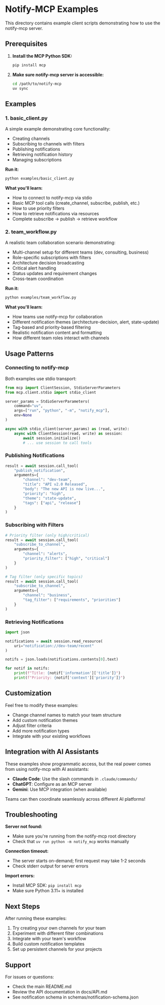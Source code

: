 # Notify-MCP Examples

This directory contains example client scripts demonstrating how to use the notify-mcp server.

## Prerequisites

1. **Install the MCP Python SDK:**
   ```bash
   pip install mcp
   ```

2. **Make sure notify-mcp server is accessible:**
   ```bash
   cd /path/to/notify-mcp
   uv sync
   ```

## Examples

### 1. basic_client.py

A simple example demonstrating core functionality:
- Creating channels
- Subscribing to channels with filters
- Publishing notifications
- Retrieving notification history
- Managing subscriptions

**Run it:**
```bash
python examples/basic_client.py
```

**What you'll learn:**
- How to connect to notify-mcp via stdio
- Basic MCP tool calls (create_channel, subscribe, publish, etc.)
- How to use priority filters
- How to retrieve notifications via resources
- Complete subscribe → publish → retrieve workflow

### 2. team_workflow.py

A realistic team collaboration scenario demonstrating:
- Multi-channel setup for different teams (dev, consulting, business)
- Role-specific subscriptions with filters
- Architecture decision broadcasting
- Critical alert handling
- Status updates and requirement changes
- Cross-team coordination

**Run it:**
```bash
python examples/team_workflow.py
```

**What you'll learn:**
- How teams use notify-mcp for collaboration
- Different notification themes (architecture-decision, alert, state-update)
- Tag-based and priority-based filtering
- Realistic notification content and formatting
- How different team roles interact with channels

## Usage Patterns

### Connecting to notify-mcp

Both examples use stdio transport:

```python
from mcp import ClientSession, StdioServerParameters
from mcp.client.stdio import stdio_client

server_params = StdioServerParameters(
    command="uv",
    args=["run", "python", "-m", "notify_mcp"],
    env=None
)

async with stdio_client(server_params) as (read, write):
    async with ClientSession(read, write) as session:
        await session.initialize()
        # ... use session to call tools
```

### Publishing Notifications

```python
result = await session.call_tool(
    "publish_notification",
    arguments={
        "channel": "dev-team",
        "title": "API v2.0 Released",
        "body": "The new API is now live...",
        "priority": "high",
        "theme": "state-update",
        "tags": ["api", "release"]
    }
)
```

### Subscribing with Filters

```python
# Priority filter (only high/critical)
result = await session.call_tool(
    "subscribe_to_channel",
    arguments={
        "channel": "alerts",
        "priority_filter": ["high", "critical"]
    }
)

# Tag filter (only specific topics)
result = await session.call_tool(
    "subscribe_to_channel",
    arguments={
        "channel": "business",
        "tag_filter": ["requirements", "priorities"]
    }
)
```

### Retrieving Notifications

```python
import json

notifications = await session.read_resource(
    uri="notification://dev-team/recent"
)

notifs = json.loads(notifications.contents[0].text)

for notif in notifs:
    print(f"Title: {notif['information']['title']}")
    print(f"Priority: {notif['context']['priority']}")
```

## Customization

Feel free to modify these examples:
- Change channel names to match your team structure
- Add custom notification themes
- Adjust filter criteria
- Add more notification types
- Integrate with your existing workflows

## Integration with AI Assistants

These examples show programmatic access, but the real power comes from using
notify-mcp with AI assistants:

- **Claude Code**: Use the slash commands in `.claude/commands/`
- **ChatGPT**: Configure as an MCP server
- **Gemini**: Use MCP integration (when available)

Teams can then coordinate seamlessly across different AI platforms!

## Troubleshooting

**Server not found:**
- Make sure you're running from the notify-mcp root directory
- Check that `uv run python -m notify_mcp` works manually

**Connection timeout:**
- The server starts on-demand; first request may take 1-2 seconds
- Check stderr output for server errors

**Import errors:**
- Install MCP SDK: `pip install mcp`
- Make sure Python 3.11+ is installed

## Next Steps

After running these examples:
1. Try creating your own channels for your team
2. Experiment with different filter combinations
3. Integrate with your team's workflow
4. Build custom notification templates
5. Set up persistent channels for your projects

## Support

For issues or questions:
- Check the main README.md
- Review the API documentation in docs/API.md
- See notification schema in schemas/notification-schema.json
